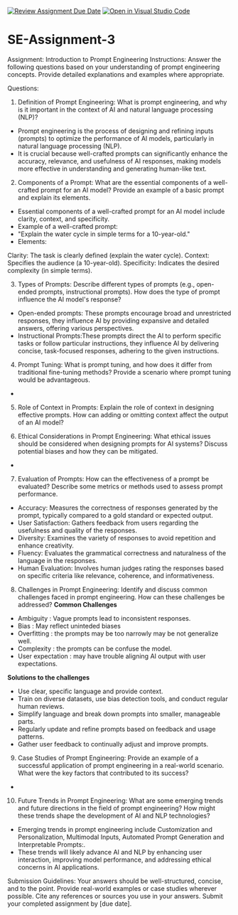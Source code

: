 [![Review Assignment Due Date](https://classroom.github.com/assets/deadline-readme-button-22041afd0340ce965d47ae6ef1cefeee28c7c493a6346c4f15d667ab976d596c.svg)](https://classroom.github.com/a/UpfcA4qp)
[![Open in Visual Studio Code](https://classroom.github.com/assets/open-in-vscode-2e0aaae1b6195c2367325f4f02e2d04e9abb55f0b24a779b69b11b9e10269abc.svg)](https://classroom.github.com/online_ide?assignment_repo_id=15290960&assignment_repo_type=AssignmentRepo)
# SE-Assignment-3
Assignment: Introduction to Prompt Engineering
Instructions:
Answer the following questions based on your understanding of prompt engineering concepts. Provide detailed explanations and examples where appropriate.

Questions:
1. Definition of Prompt Engineering:
What is prompt engineering, and why is it important in the context of AI and natural language processing (NLP)?
- Prompt engineering is the process of designing and refining inputs (prompts) to optimize the performance of AI models, particularly in natural language processing (NLP).
-  It is crucial because well-crafted prompts can significantly enhance the accuracy, relevance, and usefulness of AI responses, making models more effective in understanding and generating human-like text.

2. Components of a Prompt:
What are the essential components of a well-crafted prompt for an AI model? Provide an example of a basic prompt and explain its elements.
- Essential components of a well-crafted prompt for an AI model include clarity, context, and specificity.
- Example of a well-crafted prompt:
- "Explain the water cycle in simple terms for a 10-year-old."
- Elements:

 Clarity: The task is clearly defined (explain the water cycle).
 Context: Specifies the audience (a 10-year-old).
 Specificity: Indicates the desired complexity (in simple terms).

3. Types of Prompts:
Describe different types of prompts (e.g., open-ended prompts, instructional prompts). How does the type of prompt influence the AI model's response?

- Open-ended prompts: These prompts encourage broad and unrestricted responses, they influence AI by providing expansive and detailed answers, offering various perspectives.
- Instructional Prompts:These prompts direct the AI to perform specific tasks or follow particular instructions, they influence AI by delivering concise, task-focused responses, adhering to the given instructions.

4. Prompt Tuning:
What is prompt tuning, and how does it differ from traditional fine-tuning methods? Provide a scenario where prompt tuning would be advantageous.
- 

5. Role of Context in Prompts:
Explain the role of context in designing effective prompts. How can adding or omitting context affect the output of an AI model?

6. Ethical Considerations in Prompt Engineering:
What ethical issues should be considered when designing prompts for AI systems? Discuss potential biases and how they can be mitigated.

- 

7. Evaluation of Prompts:
How can the effectiveness of a prompt be evaluated? Describe some metrics or methods used to assess prompt performance.

- Accuracy: Measures the correctness of responses generated by the prompt, typically compared to a gold standard or expected output.
- User Satisfaction: Gathers feedback from users regarding the usefulness and quality of the responses.
- Diversity: Examines the variety of responses to avoid repetition and enhance creativity.
- Fluency: Evaluates the grammatical correctness and naturalness of the language in the responses.
- Human Evaluation: Involves human judges rating the responses based on specific criteria like relevance, coherence, and informativeness.

8. Challenges in Prompt Engineering:
Identify and discuss common challenges faced in prompt engineering. How can these challenges be addressed?
**Common Challenges**
- Ambiguity : Vague prompts lead to inconsistent responses.
- Bias : May reflect uninteded biases
- Overfitting : the prompts may be too narrowly may be not generalize well.
- Complexity : the prompts can be confuse the model.
- User expectation : may have trouble aligning AI output with user expectations.

**Solutions to the challenges**
- Use clear, specific language and provide context.
-  Train on diverse datasets, use bias detection tools, and conduct regular human reviews.
-  Simplify language and break down prompts into smaller, manageable parts.
-  Regularly update and refine prompts based on feedback and usage patterns.
- Gather user feedback to continually adjust and improve prompts.



9. Case Studies of Prompt Engineering:
Provide an example of a successful application of prompt engineering in a real-world scenario. What were the key factors that contributed to its success?
- 

10. Future Trends in Prompt Engineering:
What are some emerging trends and future directions in the field of prompt engineering? How might these trends shape the development of AI and NLP technologies?

- Emerging trends in prompt engineering include Customization and Personalization, Multimodal Inputs, Automated Prompt Generation and Interpretable Prompts:.
- These trends will likely advance AI and NLP by enhancing user interaction, improving model performance, and addressing ethical concerns in AI applications.


Submission Guidelines:
Your answers should be well-structured, concise, and to the point.
Provide real-world examples or case studies wherever possible.
Cite any references or sources you use in your answers.
Submit your completed assignment by [due date].
